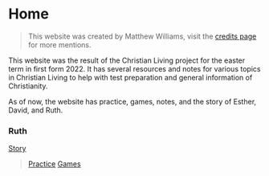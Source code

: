 # Home

> This website was created by Matthew Williams, visit the [credits page](credits.md) for more mentions.

This website was the result of the Christian Living project for the easter term in first form 2022. It has several resources and notes for various topics in Christian Living to help with test preparation and general information of Christianity.

As of now, the website has practice, games, notes, and the story of Esther, David, and Ruth.

### Ruth
[Story](stories/esther.md)
> [Practice](extras/games/esther.md)
> [Games](extras/games/esther.md)